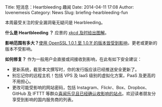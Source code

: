 Title: 短消息：Heartbleeding 趣闻
Date: 2014-04-11 17:08
Author: lovenemesis
Category: News
Slug: briefing-hearbleeding-fun

本周最受关注的安全漏洞毫无疑问是 Hearbleeding。

**什么是 Heartbleeding ？** 应景的 [xkcd
及时给出图解](http://m.xkcd.com/1354/)。

**影响范围有多大？**[使用 OpenSSL 1.0.1 至 1.0.1f
的版本皆受到影响](http://heartbleed.com/)，更老或更新的版本不受影响。

**如何修复？** 作为一般用户会直接或间接收到影响，在此有如下安全建议：

-   更新系统，截至本文撰写时，你的发行版应该已经推送安全更新了。
-   别忘记你的远程主机！包括 VPS 及 IaaS 级别的虚拟化方案，PaaS
    及更高的不用担心。
-   更改可能受影响的网站密码，包括
    Instagram、Flickr、Box、Dropbox、GitHub 及 IFTTT
    等群众[喜闻乐见且已经确认收影响的站点](http://mashable.com/2014/04/09/heartbleed-bug-websites-affected/)。欢迎读者朋友分享受到影响的国内服务商的列表。

